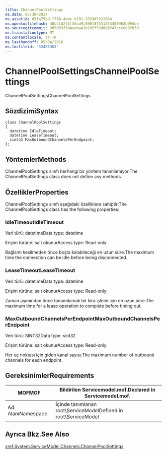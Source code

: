 ```yaml
---
title: ChannelPoolSettings
ms.date: 03/30/2017
ms.assetid: d3f475bd-f780-4bbe-b291-339387322964
ms.openlocfilehash: 48b41d2f3f45cd9c590f87151253450962b994de
ms.sourcegitcommit: 3d5d33f384eeba41b2dff79d096f47ccc8d8f03d
ms.translationtype: MT
ms.contentlocale: tr-TR
ms.lasthandoff: 05/04/2018
ms.locfileid: "33485303"
---
```

# <a name="channelpoolsettings"></a><span data-ttu-id="c49cc-102">ChannelPoolSettings</span><span class="sxs-lookup"><span data-stu-id="c49cc-102">ChannelPoolSettings</span></span>
<span data-ttu-id="c49cc-103">ChannelPoolSettings</span><span class="sxs-lookup"><span data-stu-id="c49cc-103">ChannelPoolSettings</span></span>  
  
## <a name="syntax"></a><span data-ttu-id="c49cc-104">Sözdizimi</span><span class="sxs-lookup"><span data-stu-id="c49cc-104">Syntax</span></span>  
  
```  
class ChannelPoolSettings  
{  
  datetime IdleTimeout;  
  datetime LeaseTimeout;  
  sint32 MaxOutboundChannelsPerEndpoint;  
};  
```  
  
## <a name="methods"></a><span data-ttu-id="c49cc-105">Yöntemler</span><span class="sxs-lookup"><span data-stu-id="c49cc-105">Methods</span></span>  
 <span data-ttu-id="c49cc-106">ChannelPoolSettings sınıfı herhangi bir yöntem tanımlamıyor.</span><span class="sxs-lookup"><span data-stu-id="c49cc-106">The ChannelPoolSettings class does not define any methods.</span></span>  
  
## <a name="properties"></a><span data-ttu-id="c49cc-107">Özellikler</span><span class="sxs-lookup"><span data-stu-id="c49cc-107">Properties</span></span>  
 <span data-ttu-id="c49cc-108">ChannelPoolSettings sınıfı aşağıdaki özelliklere sahiptir:</span><span class="sxs-lookup"><span data-stu-id="c49cc-108">The ChannelPoolSettings class has the following properties:</span></span>  
  
### <a name="idletimeout"></a><span data-ttu-id="c49cc-109">IdleTimeout</span><span class="sxs-lookup"><span data-stu-id="c49cc-109">IdleTimeout</span></span>  
 <span data-ttu-id="c49cc-110">Veri türü: datetime</span><span class="sxs-lookup"><span data-stu-id="c49cc-110">Data type: datetime</span></span>  
  
 <span data-ttu-id="c49cc-111">Erişim türüne: salt okunur</span><span class="sxs-lookup"><span data-stu-id="c49cc-111">Access type: Read-only</span></span>  
  
 <span data-ttu-id="c49cc-112">Bağlantı kesilmeden önce boşta kalabileceği en uzun süre.</span><span class="sxs-lookup"><span data-stu-id="c49cc-112">The maximum time the connection can be idle before being disconnected.</span></span>  
  
### <a name="leasetimeout"></a><span data-ttu-id="c49cc-113">LeaseTimeout</span><span class="sxs-lookup"><span data-stu-id="c49cc-113">LeaseTimeout</span></span>  
 <span data-ttu-id="c49cc-114">Veri türü: datetime</span><span class="sxs-lookup"><span data-stu-id="c49cc-114">Data type: datetime</span></span>  
  
 <span data-ttu-id="c49cc-115">Erişim türüne: salt okunur</span><span class="sxs-lookup"><span data-stu-id="c49cc-115">Access type: Read-only</span></span>  
  
 <span data-ttu-id="c49cc-116">Zaman aşımından önce tamamlamak bir kira işlemi için en uzun süre.</span><span class="sxs-lookup"><span data-stu-id="c49cc-116">The maximum time for a lease operation to complete before timing out.</span></span>  
  
### <a name="maxoutboundchannelsperendpoint"></a><span data-ttu-id="c49cc-117">MaxOutboundChannelsPerEndpoint</span><span class="sxs-lookup"><span data-stu-id="c49cc-117">MaxOutboundChannelsPerEndpoint</span></span>  
 <span data-ttu-id="c49cc-118">Veri türü: SINT32</span><span class="sxs-lookup"><span data-stu-id="c49cc-118">Data type: sint32</span></span>  
  
 <span data-ttu-id="c49cc-119">Erişim türüne: salt okunur</span><span class="sxs-lookup"><span data-stu-id="c49cc-119">Access type: Read-only</span></span>  
  
 <span data-ttu-id="c49cc-120">Her uç noktası için giden kanal sayısı.</span><span class="sxs-lookup"><span data-stu-id="c49cc-120">The maximum number of outbound channels for each endpoint.</span></span>  
  
## <a name="requirements"></a><span data-ttu-id="c49cc-121">Gereksinimler</span><span class="sxs-lookup"><span data-stu-id="c49cc-121">Requirements</span></span>  
  
|<span data-ttu-id="c49cc-122">MOF</span><span class="sxs-lookup"><span data-stu-id="c49cc-122">MOF</span></span>|<span data-ttu-id="c49cc-123">Bildirilen Servicemodel.mof.</span><span class="sxs-lookup"><span data-stu-id="c49cc-123">Declared in Servicemodel.mof.</span></span>|  
|---------|-----------------------------------|  
|<span data-ttu-id="c49cc-124">Ad Alanı</span><span class="sxs-lookup"><span data-stu-id="c49cc-124">Namespace</span></span>|<span data-ttu-id="c49cc-125">İçinde tanımlanan root\ServiceModel</span><span class="sxs-lookup"><span data-stu-id="c49cc-125">Defined in root\ServiceModel</span></span>|  
  
## <a name="see-also"></a><span data-ttu-id="c49cc-126">Ayrıca Bkz.</span><span class="sxs-lookup"><span data-stu-id="c49cc-126">See Also</span></span>  
 <xref:System.ServiceModel.Channels.ChannelPoolSettings>
